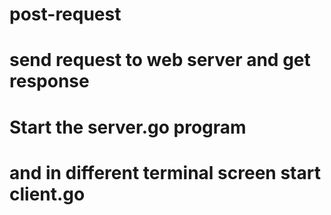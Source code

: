 # post-request
# send request to web server and get response  
# Start the server.go program  
# and in different terminal screen start client.go  
